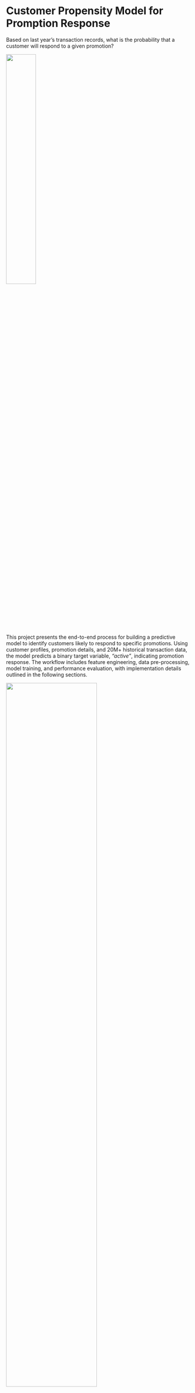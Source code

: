 # Customer Propensity Model for Promption Response

Based on last year’s transaction records, what is the probability that a customer will respond to a given promotion?

<img src="images/promotion.png" width="40%;" />


This project presents the end-to-end process for building a predictive model to identify customers likely to respond to specific promotions. Using customer profiles, promotion details, and 20M+ historical transaction data, the model predicts a binary target variable, *“active”*, indicating promotion response. The workflow includes feature engineering, data pre-processing, model training, and performance evaluation, with implementation details outlined in the following sections.

<img src="images/framework.png" width="70%;" />

## Part 1: Feature Engineering

To enrich the training and prediction datasets, relevant information from the promotion and transaction tables was merged.

### 1. Promotion Table

The promotion table includes details such as product category, manufacturer, dollar value, and brand. The `promotion_quantity` column was dropped due to no variance (all values = 1). The remaining attributes were extracted and integrated into both datasets to enhance the feature space.

### 2. Transaction Table

The transaction table contains over 20 million customer purchase records from 2012–2013, including store ID, region, product details, date, and spending.

#### RFM Features

RFM metrics—Recency (days since last purchase), Frequency (avg. purchases per day), and Monetary (total spend)—were computed per customer. For customers with no purchase history:

- Recency was set to 365 (max),
- Frequency and Monetary were set to 0.

These RFM metrics are derived from the transaction records and serve as strong indicators of customer engagement and loyalty. By quantifying how recently, how often, and how much a customer has spent, these features help the model differentiate between highly engaged customers and those less likely to respond to promotions. 

#### Market Group and Brand Features

*Market group* represents a higher-level product category, while *brand* refers to the specific product brand purchased by the customer. To capture customer preferences, the number of transactions per market group and brand was calculated for each customer. Missing values were filled with 0 to indicate no purchase history in that category or brand.

#### Estimated Product Price

To estimate original product prices:

- Transactions with negative values (returns) were removed. 
- Unit price was calculated (dollar amount ÷ quantity).
- Products were uniquely identified using store, category, manufacturer, and brand.
- Average unit prices over time were computed and assigned as the estimated original price per promotion.

#### Other Features

Weekday was extracted from the promotion date to capture temporal patterns.

Binary features were created for frequently occurring values to reduce dimensionality:

- **Store:** A binary `store_625933` feature was created due to its high frequency.
- **Category, Brand, Manufacturer:** IDs 2760698, 51006740 (categories), 1386413202, 324788825 (brands), and 1957688344, 122801592 (manufacturers) were each encoded as binary features.
- **Region:** Only the top six regions were retained; all others were grouped into "other."

## Part 2: Data Preprocessing

Multi-level categorical variables, such as *region* and *promotion weekday*, were encoded using dummy variables. Numerical features were scaled to a 0–1 range using Min-Max normalization.

The feature `avg_amt_per_qty` (average amount per quantity) was derived to estimate original product prices. For products with no purchase history, missing values were imputed using the **Iterative Imputer**, which predicts missing entries through multivariate regression, leveraging relationships among features for greater accuracy than mean or median imputation.

The final model input consists of *26 engineered and pre-processed features.*

| **Feature**             | **Description**                                              |
| :---------------------- | :----------------------------------------------------------- |
| region                  | One-hot encoded: Top 6 most frequent regions, with all others grouped as "other". |
| promoval                | Promotion  dollar value; normalized.                         |
| recency                 | Days since the customer’s most recent purchase; normalized.  |
| frequency               | Average number of purchases per day by the customer; normalized. |
| monetary                | Total dollar amount spent by the customer (2012–2013); normalized. |
| market_group_count      | Number of transactions per market group per customer; normalized. |
| brand_count             | Number of transactions per brand per customer; normalized.   |
| avg_amt_per_qty         | Average dollar amount per quantity  of product; normalized.  |
| promo_weekday           | One-hot encoded: Weekday of the promotion (Monday to Sunday). |
| store_625933            | Binary flag: 1 if store ID is 625933, 0 otherwise.           |
| category_42760698       | Binary flag: 1 if category ID is 42760698, 0 otherwise.      |
| category_51006740       | Binary flag: 1 if category ID is 51006740, 0 otherwise.      |
| brand_1386413202        | Binary flag: 1 if brand ID is 1386413202, 0 otherwise.       |
| brand_324788825         | Binary flag: 1 if brand ID is 324788825, 0 otherwise.        |
| manufacturer_1957688344 | Binary flag: 1 if manufacturer ID is 1957688344, 0 otherwise. |
| manufactcurer_122801592 | Binary flag: 1 if manufacturer ID is 122801592, 0 otherwise. |

## Part 3: Model Training

### Experiment Setup

<img src="images/experiment.png" width="40%;" />

Following pre-processing, the 20,000 records were split into an 80:20 training-test split, yielding 16,000 training and 4,000 evaluation records. 

### Model Selection

**Tree-based classifiers—including XGBoost, LightGBM, and Random Forest**—were experimented due to their strength in handling high-dimensional, non-linear data. These models are robust to skewed feature distributions and insensitive to scaling, and they can capture complex variable interactions without explicit feature engineering. However, due to the significant class imbalance (with inactive responses outnumbering active ones 4:1), individual classifiers showed unstable performance. To address this, the `class_weight='balanced` parameter was applied to emphasize the minority class. To further improve performnce, a **stacking ensemble combined Random Forest and XGBoost predictions using a logistic regression meta-classifier**, leveraging the strengths of both models.

<img src="images/model.png" width="40%;" />

### Hyperparameter Fine-Tuning

Key hyperparameters such as the number of trees (`n_estimators`) and the learning rate were carefully tuned to balance model complexity and generalization for both the Random Forest and XGBoost classifiers, thereby enhancing predictive performance. Given the dataset’s scale, `n_estimators` was set to 1000 to allow for sufficient model capacity, while the learning rate was set to 0.01 to enable gradual learning of complex patterns without overfitting.

```python
rf = RandomForestClassifier(
n_estimators=1000, class_weight='balanced',
max_depth=6, random_state=random_state)

xgb = XGBClassifier(
n_estimators=1000, learning_rate=0.01, class_weight='balanced',
use_label_encoder=False, random_state=random_state)
```

During model experimentation, 5-fold cross-validation was applied to the training set. Accuracy and AUC scores, averaged across folds, ranged from 0.63–0.66 and 0.67–0.70, respectively. These estimates may be slightly conservative, as only one-fifth of the data is used for validation in each fold.

## Part 4: Performance Evaluation

For final evaluation, the model was retrained on the full training set and tested on the holdout set, achieving **65% accuracy and 0.70 AUC**. The confusion matrix revealed a **false negative rate of 40%** and a **false positive rate of 34%**, explaining the moderate overall accuracy.

When accuracy was pushed above 80%, the false positive rate dropped to ~7%, but the false negative rate rose above 70%, leading the model to favour the majority (inactive) class. This underscores the need to assess model performance in the context of business goals. Instead of optimizing purely for accuracy, it’s crucial to balance false positives and false negatives based on their real-world impact—whether it's minimizing missed opportunities or avoiding unnecessary outreach.

## Part 5: Potential Enhancement

There are several potential ways to improve model performance in future work. First, incorporating more customer-specific features could enhance predictive power, as the current dataset contains limited individual-level information. Second, leveraging the existing RFM metrics, customers could be clustered into distinct segments based on purchasing behaviour, and separate models could be developed for each segment. This segmentation approach may better capture behavioural differences compared to a single global model. Third, it's important to move beyond accuracy as the sole evaluation metric. Given the trade-off between false positives and false negatives, alternative metrics should be used to reflect business priorities—whether the goal is to minimize missed opportunities (false negatives) or reduce unnecessary outreach (false positives).
